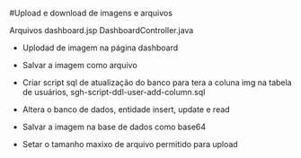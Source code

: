 #Upload e download de imagens e arquivos

Arquivos
	dashboard.jsp
	DashboardController.java

- Uplodad de imagem na página dashboard
- Salvar a imagem como arquivo
- Criar script sql de atualização do banco para tera a coluna img na tabela de usuários, sgh-script-ddl-user-add-column.sql

- Altera o banco de dados, entidade insert, update e read

- Salvar a imagem na base de dados como base64
- Setar o tamanho maxixo de arquivo permitido para upload
